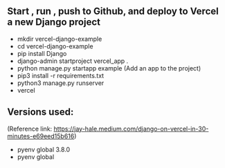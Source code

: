 ## Start , run , push to Github, and deploy to Vercel a new Django project

- mkdir vercel-django-example
- cd vercel-django-example
- pip install Django
- django-admin startproject vercel_app .
- python manage.py startapp example (Add an app to the project)
- pip3 install -r requirements.txt
- python3 manage.py runserver
- vercel

## Versions used:

(Reference link: https://jay-hale.medium.com/django-on-vercel-in-30-minutes-e69eed15b616)

- pyenv global 3.8.0
- pyenv global
